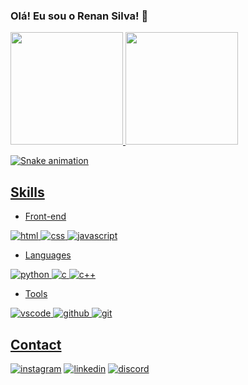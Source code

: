 
### Olá! Eu sou o **Renan Silva**! 👋

<div>
    <a href="https://github.com/s1riu50x01">
    <img height="180em" src="https://github-readme-stats.vercel.app/api?username=s1riu50x01&show_icons=true&theme=radical"/>
    <img height="180em" src="https://github-readme-stats.vercel.app/api/top-langs/?username=s1riu50x01&layout=compact&langs_count=8&theme=radical"/>

![Snake animation](https://github.com/s1riu50x01/s1riu50x01/blob/output/github-contribution-grid-snake.svg)

## **Skills**

* Front-end

![html](https://img.shields.io/badge/HTML5-E34F26?style=for-the-badge&logo=html5&logoColor=white)
![css](https://img.shields.io/badge/CSS3-1572B6?style=for-the-badge&logo=css3&logoColor=white)
![javascript](https://img.shields.io/badge/JavaScript-F7DF1E?style=for-the-badge&logo=javascript&logoColor=black)

* Languages

![python](https://img.shields.io/badge/Python-3776AB?style=for-the-badge&logo=python&logoColor=white)
![c](https://img.shields.io/badge/C-00599C?style=for-the-badge&logo=c&logoColor=white)
![c++](https://img.shields.io/badge/C%2B%2B-00599C?style=for-the-badge&logo=c%2B%2B&logoColor=white)

* Tools

![vscode](https://img.shields.io/badge/Visual_Studio-5C2D91?style=for-the-badge&logo=visual%20studio&logoColor=white)
![github](https://img.shields.io/badge/GitHub-100000?style=for-the-badge&logo=github&logoColor=white)
![git](https://img.shields.io/badge/GIT-E44C30?style=for-the-badge&logo=git&logoColor=white)

## Contact

[![instagram](https://img.shields.io/badge/Instagram-E4405F?style=for-the-badge&logo=instagram&logoColor=white)](https://www.instagram.com/rennan_sc/)
[![linkedin](https://img.shields.io/badge/LinkedIn-0077B5?style=for-the-badge&logo=linkedin&logoColor=white)](https://www.linkedin.com/in/renan-silva-516b1525a/)
[![discord](https://img.shields.io/badge/S1riu5X:3954-7289DA?style=for-the-badge&logo=discord&logoColor=white)]()

